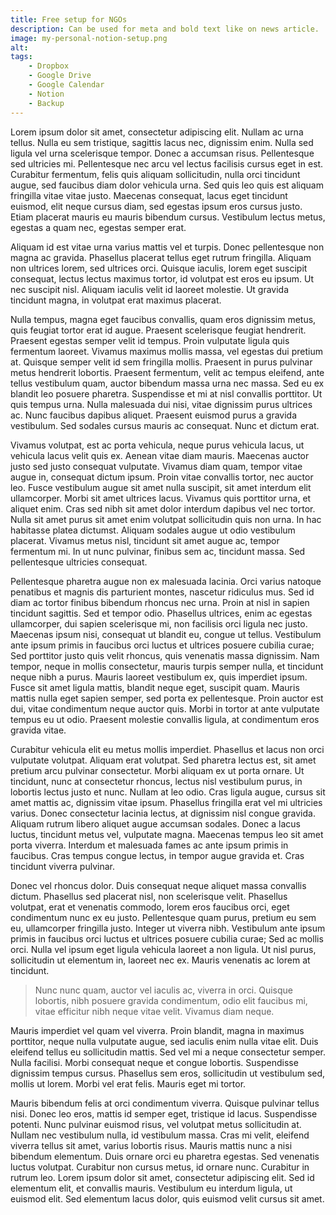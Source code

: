 ```yaml
---
title: Free setup for NGOs
description: Can be used for meta and bold text like on news article.
image: my-personal-notion-setup.png
alt:
tags: 
    - Dropbox
    - Google Drive
    - Google Calendar
    - Notion
    - Backup
---
```


Lorem ipsum dolor sit amet, consectetur adipiscing elit. Nullam ac urna tellus. Nulla eu sem tristique, sagittis lacus nec, dignissim enim. Nulla sed ligula vel urna scelerisque tempor. Donec a accumsan risus. Pellentesque sed ultricies mi. Pellentesque nec arcu vel lectus facilisis cursus eget in est. Curabitur fermentum, felis quis aliquam sollicitudin, nulla orci tincidunt augue, sed faucibus diam dolor vehicula urna. Sed quis leo quis est aliquam fringilla vitae vitae justo. Maecenas consequat, lacus eget tincidunt euismod, elit neque cursus diam, sed egestas ipsum eros cursus justo. Etiam placerat mauris eu mauris bibendum cursus. Vestibulum lectus metus, egestas a quam nec, egestas semper erat.

Aliquam id est vitae urna varius mattis vel et turpis. Donec pellentesque non magna ac gravida. Phasellus placerat tellus eget rutrum fringilla. Aliquam non ultrices lorem, sed ultrices orci. Quisque iaculis, lorem eget suscipit consequat, lectus lectus maximus tortor, id volutpat est eros eu ipsum. Ut nec suscipit nisl. Aliquam iaculis velit id laoreet molestie. Ut gravida tincidunt magna, in volutpat erat maximus placerat.

Nulla tempus, magna eget faucibus convallis, quam eros dignissim metus, quis feugiat tortor erat id augue. Praesent scelerisque feugiat hendrerit. Praesent egestas semper velit id tempus. Proin vulputate ligula quis fermentum laoreet. Vivamus maximus mollis massa, vel egestas dui pretium at. Quisque semper velit id sem fringilla mollis. Praesent in purus pulvinar metus hendrerit lobortis. Praesent fermentum, velit ac tempus eleifend, ante tellus vestibulum quam, auctor bibendum massa urna nec massa. Sed eu ex blandit leo posuere pharetra. Suspendisse et mi at nisl convallis porttitor. Ut quis tempus urna. Nulla malesuada dui nisi, vitae dignissim purus ultrices ac. Nunc faucibus dapibus aliquet. Praesent euismod purus a gravida vestibulum. Sed sodales cursus mauris ac consequat. Nunc et dictum erat.

Vivamus volutpat, est ac porta vehicula, neque purus vehicula lacus, ut vehicula lacus velit quis ex. Aenean vitae diam mauris. Maecenas auctor justo sed justo consequat vulputate. Vivamus diam quam, tempor vitae augue in, consequat dictum ipsum. Proin vitae convallis tortor, nec auctor leo. Fusce vestibulum augue sit amet nulla suscipit, sit amet interdum elit ullamcorper. Morbi sit amet ultrices lacus. Vivamus quis porttitor urna, et aliquet enim. Cras sed nibh sit amet dolor interdum dapibus vel nec tortor. Nulla sit amet purus sit amet enim volutpat sollicitudin quis non urna. In hac habitasse platea dictumst. Aliquam sodales augue ut odio vestibulum placerat. Vivamus metus nisl, tincidunt sit amet augue ac, tempor fermentum mi. In ut nunc pulvinar, finibus sem ac, tincidunt massa. Sed pellentesque ultricies consequat.

Pellentesque pharetra augue non ex malesuada lacinia. Orci varius natoque penatibus et magnis dis parturient montes, nascetur ridiculus mus. Sed id diam ac tortor finibus bibendum rhoncus nec urna. Proin at nisl in sapien tincidunt sagittis. Sed et tempor odio. Phasellus ultrices, enim ac egestas ullamcorper, dui sapien scelerisque mi, non facilisis orci ligula nec justo. Maecenas ipsum nisi, consequat ut blandit eu, congue ut tellus. Vestibulum ante ipsum primis in faucibus orci luctus et ultrices posuere cubilia curae; Sed porttitor justo quis velit rhoncus, quis venenatis massa dignissim. Nam tempor, neque in mollis consectetur, mauris turpis semper nulla, et tincidunt neque nibh a purus. Mauris laoreet vestibulum ex, quis imperdiet ipsum. Fusce sit amet ligula mattis, blandit neque eget, suscipit quam. Mauris mattis nulla eget sapien semper, sed porta ex pellentesque. Proin auctor est dui, vitae condimentum neque auctor quis. Morbi in tortor at ante vulputate tempus eu ut odio. Praesent molestie convallis ligula, at condimentum eros gravida vitae.

Curabitur vehicula elit eu metus mollis imperdiet. Phasellus et lacus non orci vulputate volutpat. Aliquam erat volutpat. Sed pharetra lectus est, sit amet pretium arcu pulvinar consectetur. Morbi aliquam ex ut porta ornare. Ut tincidunt, nunc at consectetur rhoncus, lectus nisl vestibulum purus, in lobortis lectus justo et nunc. Nullam at leo odio. Cras ligula augue, cursus sit amet mattis ac, dignissim vitae ipsum. Phasellus fringilla erat vel mi ultricies varius. Donec consectetur lacinia lectus, at dignissim nisl congue gravida. Aliquam rutrum libero aliquet augue accumsan sodales. Donec a lacus luctus, tincidunt metus vel, vulputate magna. Maecenas tempus leo sit amet porta viverra. Interdum et malesuada fames ac ante ipsum primis in faucibus. Cras tempus congue lectus, in tempor augue gravida et. Cras tincidunt viverra pulvinar.

Donec vel rhoncus dolor. Duis consequat neque aliquet massa convallis dictum. Phasellus sed placerat nisl, non scelerisque velit. Phasellus volutpat, erat et venenatis commodo, lorem eros faucibus orci, eget condimentum nunc ex eu justo. Pellentesque quam purus, pretium eu sem eu, ullamcorper fringilla justo. Integer ut viverra nibh. Vestibulum ante ipsum primis in faucibus orci luctus et ultrices posuere cubilia curae; Sed ac mollis orci. Nulla vel ipsum eget ligula vehicula laoreet a non ligula. Ut nisl purus, sollicitudin ut elementum in, laoreet nec ex. Mauris venenatis ac lorem at tincidunt.

> Nunc nunc quam, auctor vel iaculis ac, viverra in orci. Quisque lobortis, nibh posuere gravida condimentum, odio elit faucibus mi, vitae efficitur nibh neque vitae velit. Vivamus diam neque.

Mauris imperdiet vel quam vel viverra. Proin blandit, magna in maximus porttitor, neque nulla vulputate augue, sed iaculis enim nulla vitae elit. Duis eleifend tellus eu sollicitudin mattis. Sed vel mi a neque consectetur semper. Nulla facilisi. Morbi consequat neque et congue lobortis. Suspendisse dignissim tempus cursus. Phasellus sem eros, sollicitudin ut vestibulum sed, mollis ut lorem. Morbi vel erat felis. Mauris eget mi tortor.

Mauris bibendum felis at orci condimentum viverra. Quisque pulvinar tellus nisi. Donec leo eros, mattis id semper eget, tristique id lacus. Suspendisse potenti. Nunc pulvinar euismod risus, vel volutpat metus sollicitudin at. Nullam nec vestibulum nulla, id vestibulum massa. Cras mi velit, eleifend viverra tellus sit amet, varius lobortis risus. Mauris mattis nunc a nisi bibendum elementum. Duis ornare orci eu pharetra egestas. Sed venenatis luctus volutpat. Curabitur non cursus metus, id ornare nunc. Curabitur in rutrum leo. Lorem ipsum dolor sit amet, consectetur adipiscing elit. Sed id elementum elit, et convallis mauris. Vestibulum eu interdum ligula, ut euismod elit. Sed elementum lacus dolor, quis euismod velit cursus sit amet.

